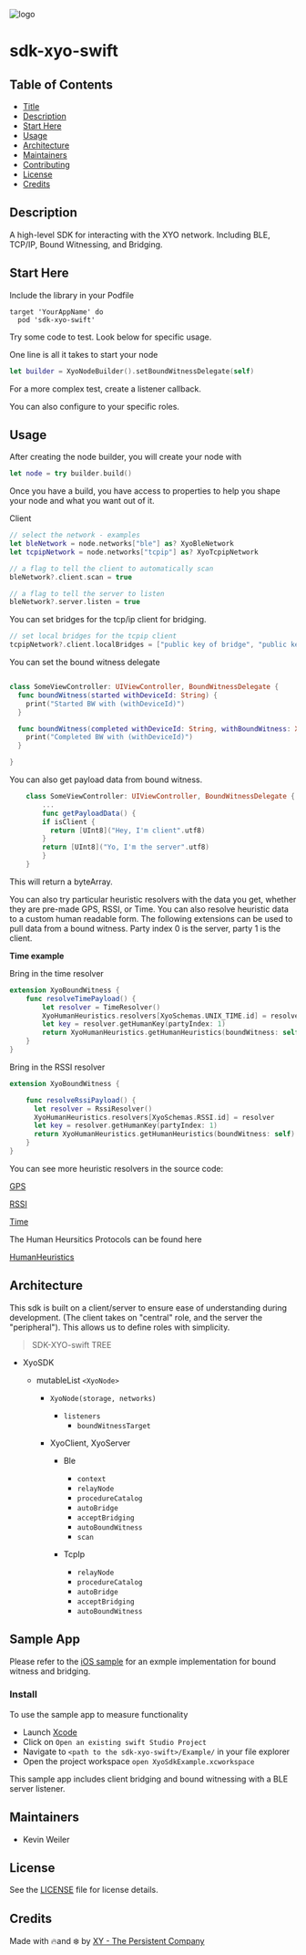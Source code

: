 [logo]: https://cdn.xy.company/img/brand/XY_Logo_GitHub.png

![logo]

# sdk-xyo-swift

## Table of Contents

-   [Title](#sdk-xyo-swift)
-   [Description](#description)
-   [Start Here](#start-here)
-   [Usage](#usage)
-   [Architecture](#architecture)
-   [Maintainers](#maintainers)
-   [Contributing](#contributing)
-   [License](#license)
-   [Credits](#credits)

## Description 

A high-level SDK for interacting with the XYO network.
Including BLE, TCP/IP, Bound Witnessing, and Bridging. 

## Start Here

Include the library in your Podfile 

```Podfile
target 'YourAppName' do
  pod 'sdk-xyo-swift'

```

Try some code to test. Look below for specific usage. 

One line is all it takes to start your node 

```swift
let builder = XyoNodeBuilder().setBoundWitnessDelegate(self)
```

For a more complex test, create a listener callback.

You can also configure to your specific roles.

## Usage

After creating the node builder, you will create your node with

```swift
let node = try builder.build()
```

Once you have a build, you have access to properties to help you shape your node and what you want out of it. 

Client

```swift
// select the network - examples
let bleNetwork = node.networks["ble"] as? XyoBleNetwork
let tcpipNetwork = node.networks["tcpip"] as? XyoTcpipNetwork

// a flag to tell the client to automatically scan
bleNetwork?.client.scan = true

// a flag to tell the server to listen
bleNetwork?.server.listen = true
```

You can set bridges for the tcp/ip client for bridging. 

```swift
// set local bridges for the tcpip client
tcpipNetwork?.client.localBridges = ["public key of bridge", "public key of other bridge"]
```
You can set the bound witness delegate

```swift

class SomeViewController: UIViewController, BoundWitnessDelegate {
  func boundWitness(started withDeviceId: String) {
    print("Started BW with (withDeviceId)")
  }

  func boundWitness(completed withDeviceId: String, withBoundWitness: XyoBoundWitness?) {
    print("Completed BW with (withDeviceId)")
  }

}

```

You can also get payload data from bound witness. 

```swift
    class SomeViewController: UIViewController, BoundWitnessDelegate {
        ...
        func getPayloadData() {
        if isClient {
          return [UInt8]("Hey, I'm client".utf8)
        }
        return [UInt8]("Yo, I'm the server".utf8)
        }
    }
```
This will return a byteArray.

You can also try particular heuristic resolvers with the data you get, whether they are pre-made GPS, RSSI, or Time. You can also resolve heuristic data to a custom human readable form.  The following extensions can be used to pull data from a bound witness.  Party index 0 is the server, party 1 is the client.

**Time example**

Bring in the time resolver

```swift
extension XyoBoundWitness {
    func resolveTimePayload() {
        let resolver = TimeResolver()
        XyoHumanHeuristics.resolvers[XyoSchemas.UNIX_TIME.id] = resolver
        let key = resolver.getHumanKey(partyIndex: 1)
        return XyoHumanHeuristics.getHumanHeuristics(boundWitness: self).index(forKey: key).debugDescription
    }
}
```

Bring in the RSSI resolver

```swift
extension XyoBoundWitness {

    func resolveRssiPayload() {
      let resolver = RssiResolver()
      XyoHumanHeuristics.resolvers[XyoSchemas.RSSI.id] = resolver
      let key = resolver.getHumanKey(partyIndex: 1)
      return XyoHumanHeuristics.getHumanHeuristics(boundWitness: self).index(forKey: key).debugDescription
    }
}
```

You can see more heuristic resolvers in the source code: 

[GPS](./Heuristics/GpsResolver.swift)

[RSSI](./Heuristics/RssiResolver.swift)

[Time](./Heuristics/TimeResolver.swift)

The Human Heursitics Protocols can be found here

[HumanHeuristics](./Heuristics/XyoHumanHeuristics.swift)


## Architecture

This sdk is built on a client/server to ensure ease of understanding during development. (The client takes on "central" role, and the server the "peripheral"). This allows us to define roles with simplicity. 

> SDK-XYO-swift TREE

-   XyoSDK
    -   mutableList `<XyoNode>` 

        -   `XyoNode(storage, networks)`
            -   `listeners`
                -   `boundWitnessTarget`
        -   XyoClient, XyoServer

            -   Ble

                -   `context`
                -   `relayNode`
                -   `procedureCatalog`
                -   `autoBridge`
                -   `acceptBridging`
                -   `autoBoundWitness`
                -   `scan`

            -   TcpIp
                -   `relayNode`
                -   `procedureCatalog`
                -   `autoBridge`
                -   `acceptBridging`
                -   `autoBoundWitness`

## Sample App

Please refer to the [iOS sample](/Example/iOSExample/XyoExampleViewController.swift) for an exmple implementation for bound witness and bridging. 

### Install

To use the sample app to measure functionality

-   Launch [Xcode](https://developer.apple.com/xcode/)
-   Click on `Open an existing swift Studio Project`
-   Navigate to `<path to the sdk-xyo-swift>/Example/` in your file explorer
-   Open the project workspace `open XyoSdkExample.xcworkspace`

This sample app includes client bridging and bound witnessing with a BLE server listener. 

## Maintainers

-   Kevin Weiler

## License

See the [LICENSE](LICENSE) file for license details.

## Credits

Made with 🔥and ❄️ by [XY - The Persistent Company](https://www.xy.company)

